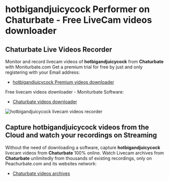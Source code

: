 # hotbigandjuicycock Performer on Chaturbate - Free LiveCam videos downloader

## Chaturbate Live Videos Recorder

Monitor and record livecam videos of **hotbigandjuicycock** from **Chaturbate** with Moniturbate.com
Get a premium trial for free by just and only registering with your Email address:
* [hotbigandjuicycock Premium videos downloader](https://moniturbate.com/request-demo-licence-key.html)

Free livecam videos downloader - Moniturbate Software:
* [Chaturbate videos downloader](https://moniturbate.com/moniturbate-download-software.html)

![hotbigandjuicycock livecam videos recorder](https://peachurnet.com/templates/moniturbate-software.png)


## Capture hotbigandjuicycock videos from the Cloud and watch your recordings on Streaming

Without the need of downloading a software, capture **hotbigandjuicycock** livecam videos from **Chaturbate** 100% online.
Watch Livecam archives from **Chaturbate** unlimitedly from thousands of existing recordings, only on Peachurbate.com and its websites network:
* [Chaturbate videos archives](https://peachurnet.com/)